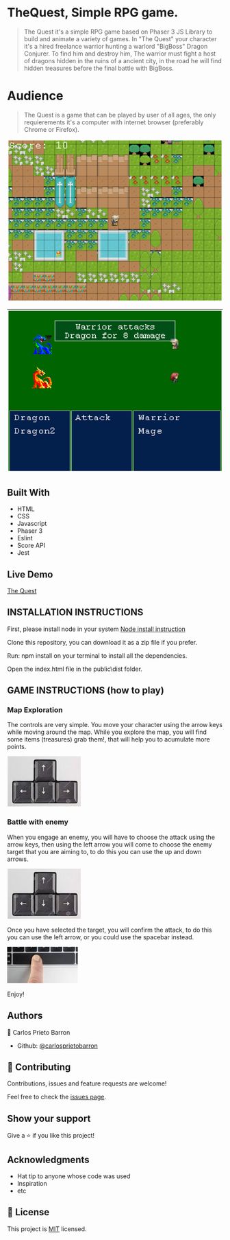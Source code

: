 # TheQuest, Simple RPG game.

> The Quest it's a simple RPG game based on Phaser 3 JS Library to build and animate a variety of games.  In "The Quest" your character it's a hired freelance warrior hunting a warlord "BigBoss" Dragon Conjurer. To find him and destroy him, The warrior must fight a host of dragons hidden in the ruins of a ancient city, in the road he will find hidden treasures before the final battle with BigBoss.

# Audience 

> The Quest is a game that can be played by user of all ages, the only requierements it's a computer with internet browser (preferably Chrome or Firefox).

![screenshot](./screenshot.png)

![screenshot](./screenshot2.png)

## Built With

- HTML
- CSS
- Javascript
- Phaser 3
- Eslint
- Score API
- Jest

## Live Demo

[The Quest](https://elastic-hopper-db127b.netlify.app/)

## INSTALLATION INSTRUCTIONS

First, please install node in your system [Node install instruction](https://nodejs.org/en/download/package-manager/)

Clone this repository, you can download it as a zip file if you prefer.

Run:  npm install on your terminal to install all the dependencies.

Open the index.html file in the public\dist folder.

## GAME INSTRUCTIONS (how to play)

### Map Exploration

The controls are very simple. You move your character using the arrow keys while moving around the map.
While you explore the map, you will find some items (treasures) grab them!, that will help you to acumulate more points.

![screenshot](./arrowkeys.png)

### Battle with enemy

When you engage an enemy, you will have to choose the attack using the arrow keys, then using the left arrow you will come to choose the enemy target that you are aiming to, to do this you can use the up and down arrows.

![screenshot](./arrowkeys.png)

Once you have selected the target, you will confirm the attack, to do this you can use the left arrow, or you could use the spacebar instead.

![screenshot](./spacekey.png)

Enjoy!

## Authors

👤 Carlos Prieto Barron

- Github: [@carlosprietobarron](https://github.com/carlosprietobarron)

## 🤝 Contributing

Contributions, issues and feature requests are welcome!

Feel free to check the [issues page](issues/).

## Show your support

Give a ⭐️ if you like this project!

## Acknowledgments

- Hat tip to anyone whose code was used
- Inspiration
- etc

## 📝 License

This project is [MIT](lic.url) licensed.

